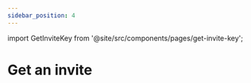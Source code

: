 ```yaml
---
sidebar_position: 4
---
```

import GetInviteKey from '@site/src/components/pages/get-invite-key';

# Get an invite

<GetInviteKey />
